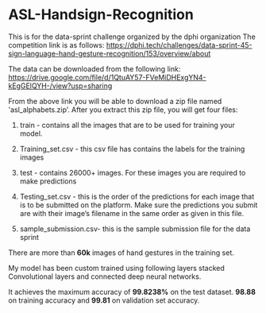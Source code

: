 # ASL-Handsign-Recognition

This is for the data-sprint challenge organized by the dphi organization
The competition link is as follows: https://dphi.tech/challenges/data-sprint-45-sign-language-hand-gesture-recognition/153/overview/about

The data can be downloaded from the following link: https://drive.google.com/file/d/1QtuAY57-FVeMiDHExgYN4-kEgGElQYH-/view?usp=sharing

From the above link you will be able to download a zip file named 'asl_alphabets.zip’. After you extract this zip file, you will get four files:

1. train - contains all the images that are to be used for training your model.

2. Training_set.csv - this csv file has contains the labels for the training images

3. test - contains 26000+ images. For these images you are required to make predictions

4. Testing_set.csv - this is the order of the predictions for each image that is to be submitted on the platform. Make sure the predictions you submit are with their image’s filename in the same order as given in this file.

5. sample_submission.csv- this is the sample submission file for the data sprint

There are more than **60k** images of hand gestures in the training set.

My model has been custom trained using following layers stacked Convolutional layers and connected deep neural networks.

It achieves the maximum accuracy of **99.8238%** on the test dataset. **98.88** on training accuracy and **99.81** on validation set accuracy.